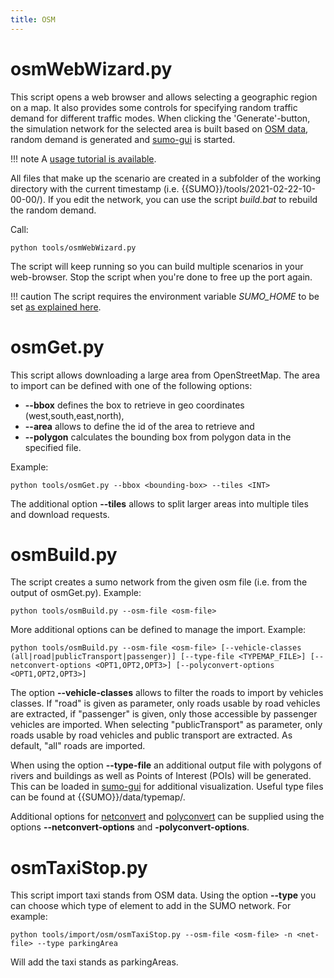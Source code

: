 ```yaml
---
title: OSM
---
```


# osmWebWizard.py

This script opens a web browser and allows selecting a geographic region
on a map. It also provides some controls for specifying random traffic
demand for different traffic modes. When clicking the 'Generate'-button,
the simulation network for the selected area is built based on [OSM data](../../Networks/Import/OpenStreetMap.md), random demand is
generated and [sumo-gui](../../sumo-gui.md) is started.

!!! note
    A [usage tutorial is available](../../Tutorials/OSMWebWizard.md).

All files that make up the scenario are created in a subfolder of the
working directory with the current timestamp (i.e.
{{SUMO}}/tools/2021-02-22-10-00-00/). If you edit the network, you can use the
script *build.bat* to rebuild the random demand.

Call:

```
python tools/osmWebWizard.py
```

The script will keep running so you can build multiple scenarios in your
web-browser. Stop the script when you're done to free up the port again.

!!! caution
    The script requires the environment variable *SUMO_HOME* to be set [as explained here](../../Basics/Basic_Computer_Skills.md#sumo_home).

# osmGet.py

This script allows downloading a large area from OpenStreetMap. The area to import
can be defined with one of the following options:

- **--bbox** defines the box to retrieve in geo coordinates (west,south,east,north),
- **--area** allows to define the id of the area to retrieve and
- **--polygon** calculates the bounding box from polygon data in the specified file.

Example:

```
python tools/osmGet.py --bbox <bounding-box> --tiles <INT>
```

The additional option **--tiles** allows to split larger areas into multiple tiles and download requests.

# osmBuild.py

The script creates a sumo network from the given osm file (i.e. from the output of osmGet.py).
Example:

```
python tools/osmBuild.py --osm-file <osm-file>
```

More additional options can be defined to manage the import. Example:

```
python tools/osmBuild.py --osm-file <osm-file> [--vehicle-classes (all|road|publicTransport|passenger)] [--type-file <TYPEMAP_FILE>] [--netconvert-options <OPT1,OPT2,OPT3>] [--polyconvert-options <OPT1,OPT2,OPT3>]
```

The option **--vehicle-classes** allows to filter the roads to import by vehicles classes.
If "road" is given as parameter, only roads usable by road vehicles are
extracted, if "passenger" is given, only those accessible by passenger
vehicles are imported. When selecting "publicTransport" as parameter, only roads usable by road vehicles and
public transport are extracted. As default, "all" roads are imported.

When using the option **--type-file** an additional output file with polygons of rivers
and buildings as well as Points of Interest (POIs) will be generated.
This can be loaded in [sumo-gui](../../sumo-gui.md) for additional
visualization. Useful type files can be found at {{SUMO}}/data/typemap/.

Additional options for [netconvert](../../netconvert.md) and
[polyconvert](../../polyconvert.md) can be supplied using the options **--netconvert-options**
and **-polyconvert-options**.

# osmTaxiStop.py

This script import taxi stands from OSM data. Using the option **--type** you can choose which type of element to add in the SUMO network. For example:

```
python tools/import/osm/osmTaxiStop.py --osm-file <osm-file> -n <net-file> --type parkingArea
```

Will add the taxi stands as parkingAreas.
